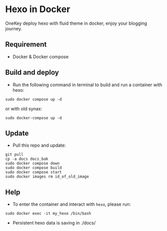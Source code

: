 # Hexo in Docker 
OneKey deploy hexo with fluid theme in docker, enjoy your blogging journey.

## Requirement
- Docker & Docker compose

## Build and deploy
- Run the following command in terminal to build and run a container with hexo:
```
sudo docker compose up -d
```
or with old synax:
```
sudo docker-compose up -d
```

## Update
- Pull this repo and update:
```
git pull
cp -a docs docs_bak
sudo docker compose down 
sudo docker compose build
sudo docker compose start
sudo docker images rm id_of_old_image
```

## Help
- To enter the container and interact with `hexo`, please run:
```
sudo docker exec -it my_hexo /bin/bash
```

- Persistent hexo data is saving in ./docs/
